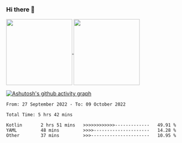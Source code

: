 ### Hi there 👋

<a href="https://github.com/search?o=desc&q=author%3Abushiyi&s=committer-date&type=Commits">
  <img align="center" height = "178" src="https://github-readme-stats.vercel.app/api?username=bushiyi&count_private=true&show_icons=true&theme=noctis_minimus&hide=contribs&include_all_commits=true" />
</a>
<a href="https://github.com/bushiyi?tab=repositories">
  <img align="center" height = "178" src="https://github-readme-stats.vercel.app/api/top-langs/?username=bushiyi&count_private=true&theme=noctis_minimus" />
</a>

[![Ashutosh's github activity graph](https://activity-graph.herokuapp.com/graph?username=bushiyi&theme=react&bg_color=1B2932&point=698B69&line=698B69)](https://github.com/ashutosh00710/github-readme-activity-graph)


<!--START_SECTION:waka-->

```text
From: 27 September 2022 - To: 09 October 2022

Total Time: 5 hrs 42 mins

Kotlin       2 hrs 51 mins   >>>>>>>>>>>>-------------   49.91 %
YAML         48 mins         >>>>---------------------   14.28 %
Other        37 mins         >>>----------------------   10.95 %
```

<!--END_SECTION:waka-->

